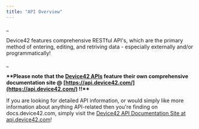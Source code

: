 ```yaml
---
title: "API Overview"
---
```


_

Device42 features comprehensive RESTful API's, which are the primary method of entering, editing, and retriving data - especially externally and/or programmatically!

_

**\*\*Please note that the [Device42 APIs](https://api.device42.com/) feature their own comprehensive documentation site @ [https://api.device42.com/](https://api.device42.com/) !!\*\***

If you are looking for detailed API information, or would simply like more information about anything API-related then you're finding on docs.device42.com, simply visit the [Device42 API Documentation Site at api.device42.com](https://api.device42.com/)!
